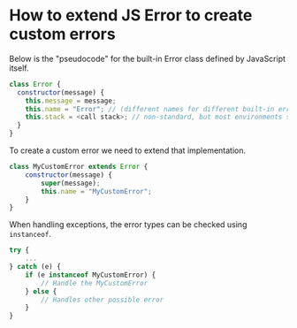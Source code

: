 # How to extend JS Error to create custom errors

Below is the "pseudocode" for the built-in Error class defined by JavaScript itself.

```js
class Error {
  constructor(message) {
    this.message = message;
    this.name = "Error"; // (different names for different built-in error classes)
    this.stack = <call stack>; // non-standard, but most environments support it
  }
}
```

To create a custom error we need to extend that implementation.

```js
class MyCustomError extends Error {
    constructor(message) {
        super(message);
        this.name = "MyCustomError";
    }
}
```

When handling exceptions, the error types can be checked using `instanceof`.

```js
try {
    ...
} catch (e) {
    if (e instanceof MyCustomError) {
        // Handle the MyCustomError
    } else {
        // Handles other possible error
    }
}
```